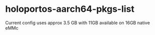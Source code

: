 # holoportos-aarch64-pkgs-list

Current config uses approx 3.5 GB with 11GB available on 16GB native eMMc
